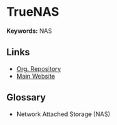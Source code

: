 # TrueNAS

**Keywords:** NAS

## Links

- [Org. Repository](https://github.com/truenas)
- [Main Website](https://truenas.com/)

## Glossary

- Network Attached Storage (NAS)
